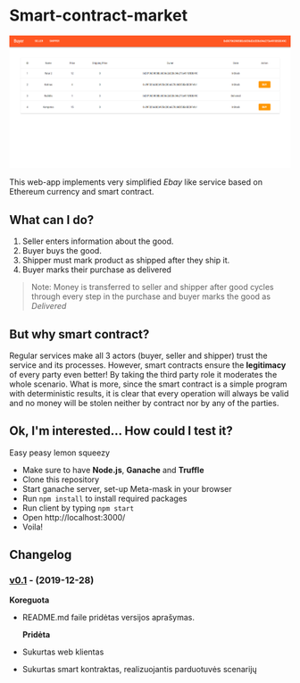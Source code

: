# Smart-contract-market

![Buyer page](./images/buyer_screen.png)

This web-app implements very simplified *Ebay* like service based on Ethereum currency and smart contract.

## What can I do?

1. Seller enters information about the good.
2. Buyer buys the good.
3. Shipper must mark product as shipped after they ship it.
4. Buyer marks their purchase as delivered

> Note: Money is transferred to seller and shipper after good cycles through every step in the purchase and buyer marks the good as *Delivered*



## But why smart contract?

 Regular services make all 3 actors (buyer, seller and shipper) trust the service and its processes. However, smart contracts ensure the **legitimacy** of every party even better! By taking the third party role it moderates the whole scenario. What is more, since the smart contract is a simple program with deterministic results, it is clear that every operation will always be valid and no money will be stolen neither by contract nor by any of the parties. 



## Ok, I'm interested... How could I test it?

Easy peasy lemon squeezy

- Make sure to have **Node.js**, **Ganache** and **Truffle**
- Clone this repository
- Start ganache server, set-up Meta-mask in your browser
- Run ``` npm install ``` to install required packages
- Run client by typing ``` npm start ```
- Open http://localhost:3000/
- Voila!



## Changelog

### [v0.1]( https://github.com/zygisau/Smart-contract-market/releases/tag/v0.1) - (2019-12-28)  

  **Koreguota**  

 - README.md faile pridėtas versijos aprašymas.  
  
   **Pridėta**  
  
 - Sukurtas web klientas

 - Sukurtas smart kontraktas, realizuojantis parduotuvės scenarijų